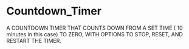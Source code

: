 # Countdown_Timer
A COUNTDOWN TIMER THAT COUNTS DOWN FROM A SET TIME ( 10 minutes in this case) TO ZERO, WITH OPTIONS TO STOP, RESET, AND RESTART THE TIMER.
